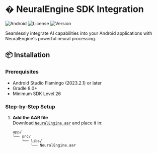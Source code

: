 # � NeuralEngine SDK Integration

![Android](https://img.shields.io/badge/Android-26%2B-brightgreen?logo=android)
![License](https://img.shields.io/badge/License-Apache_2.0-blue.svg)
![Version](https://img.shields.io/badge/Version-1.0.0-orange)

Seamlessly integrate AI capabilities into your Android applications with NeuralEngine's powerful neural processing.

## 📦 Installation

### Prerequisites
- Android Studio Flamingo (2023.2.1) or later
- Gradle 8.0+
- Minimum SDK Level 26

### Step-by-Step Setup

1. **Add the AAR file**  
   Download [`NeuralEngine.aar`](https://example.com/NeuralEngine.aar) and place it in:
   ```text
   app/
   └── src/
       └── libs/
           └── NeuralEngine.aar
